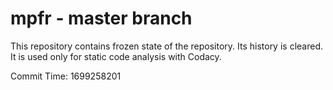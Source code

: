 # mpfr - master branch

This repository contains frozen state of the repository.
Its history is cleared. It is used only for static code
analysis with Codacy.

Commit Time: 1699258201